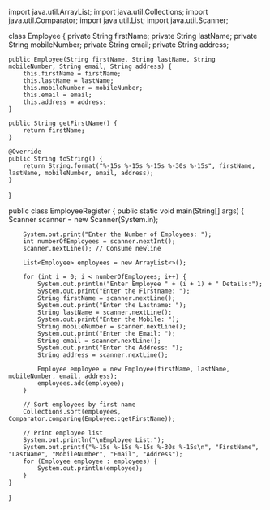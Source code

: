 import java.util.ArrayList;
import java.util.Collections;
import java.util.Comparator;
import java.util.List;
import java.util.Scanner;

class Employee {
    private String firstName;
    private String lastName;
    private String mobileNumber;
    private String email;
    private String address;

    public Employee(String firstName, String lastName, String mobileNumber, String email, String address) {
        this.firstName = firstName;
        this.lastName = lastName;
        this.mobileNumber = mobileNumber;
        this.email = email;
        this.address = address;
    }

    public String getFirstName() {
        return firstName;
    }

    @Override
    public String toString() {
        return String.format("%-15s %-15s %-15s %-30s %-15s", firstName, lastName, mobileNumber, email, address);
    }
}

public class EmployeeRegister {
    public static void main(String[] args) {
        Scanner scanner = new Scanner(System.in);

        System.out.print("Enter the Number of Employees: ");
        int numberOfEmployees = scanner.nextInt();
        scanner.nextLine(); // Consume newline

        List<Employee> employees = new ArrayList<>();

        for (int i = 0; i < numberOfEmployees; i++) {
            System.out.println("Enter Employee " + (i + 1) + " Details:");
            System.out.print("Enter the Firstname: ");
            String firstName = scanner.nextLine();
            System.out.print("Enter the Lastname: ");
            String lastName = scanner.nextLine();
            System.out.print("Enter the Mobile: ");
            String mobileNumber = scanner.nextLine();
            System.out.print("Enter the Email: ");
            String email = scanner.nextLine();
            System.out.print("Enter the Address: ");
            String address = scanner.nextLine();

            Employee employee = new Employee(firstName, lastName, mobileNumber, email, address);
            employees.add(employee);
        }

        // Sort employees by first name
        Collections.sort(employees, Comparator.comparing(Employee::getFirstName));

        // Print employee list
        System.out.println("\nEmployee List:");
        System.out.printf("%-15s %-15s %-15s %-30s %-15s\n", "FirstName", "LastName", "MobileNumber", "Email", "Address");
        for (Employee employee : employees) {
            System.out.println(employee);
        }
    }
}
